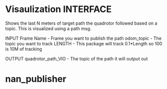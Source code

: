# Visaulization INTERFACE 
Shows the last N meters of target path the quadrotor followed based on a topic. This is visualized using a path msg.

INPUT
Frame Name - Frame you want to publish the path
odom_topic - The topic you want to track
LENGTH - This package will track 0.1*Length so 100 is 10M of tracking

OUTPUT
quadrotor_path_VIO - The topic of the path it will output out

# nan_publisher
